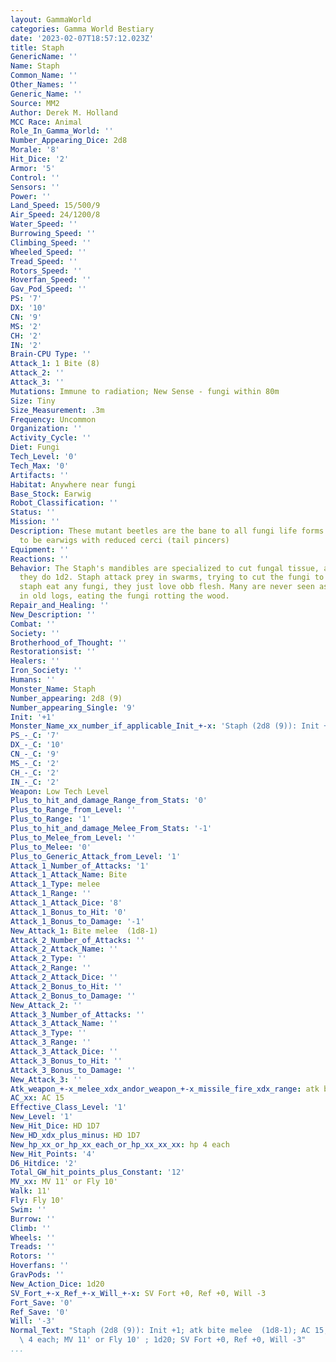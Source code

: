 ```yaml
---
layout: GammaWorld
categories: Gamma World Bestiary
date: '2023-02-07T18:57:12.023Z'
title: Staph
GenericName: ''
Name: Staph
Common_Name: ''
Other_Names: ''
Generic_Name: ''
Source: MM2
Author: Derek M. Holland
MCC Race: Animal
Role_In_Gamma_World: ''
Number_Appearing_Dice: 2d8
Morale: '8'
Hit_Dice: '2'
Armor: '5'
Control: ''
Sensors: ''
Power: ''
Land_Speed: 15/500/9
Air_Speed: 24/1200/8
Water_Speed: ''
Burrowing_Speed: ''
Climbing_Speed: ''
Wheeled_Speed: ''
Tread_Speed: ''
Rotors_Speed: ''
Hoverfan_Speed: ''
Gav_Pod_Speed: ''
PS: '7'
DX: '10'
CN: '9'
MS: '2'
CH: '2'
IN: '2'
Brain-CPU Type: ''
Attack_1: 1 Bite (8)
Attack_2: ''
Attack_3: ''
Mutations: Immune to radiation; New Sense - fungi within 80m
Size: Tiny
Size_Measurement: .3m
Frequency: Uncommon
Organization: ''
Activity_Cycle: ''
Diet: Fungi
Tech_Level: '0'
Tech_Max: '0'
Artifacts: ''
Habitat: Anywhere near fungi
Base_Stock: Earwig
Robot_Classification: ''
Status: ''
Mission: ''
Description: These mutant beetles are the bane to all fungi life forms. The appear
  to be earwigs with reduced cerci (tail pincers)
Equipment: ''
Reactions: ''
Behavior: The Staph's mandibles are specialized to cut fungal tissue, against non-fungi
  they do 1d2. Staph attack prey in swarms, trying to cut the fungi to pieces.Though
  staph eat any fungi, they just love obb flesh. Many are never seen as they burrow
  in old logs, eating the fungi rotting the wood.
Repair_and_Healing: ''
New_Description: ''
Combat: ''
Society: ''
Brotherhood_of_Thought: ''
Restorationsist: ''
Healers: ''
Iron_Society: ''
Humans: ''
Monster_Name: Staph
Number_appearing: 2d8 (9)
Number_appearing_Single: '9'
Init: '+1'
Monster_Name_xx_number_if_applicable_Init_+-x: 'Staph (2d8 (9)): Init +1'
PS_-_C: '7'
DX_-_C: '10'
CN_-_C: '9'
MS_-_C: '2'
CH_-_C: '2'
IN_-_C: '2'
Weapon: Low Tech Level
Plus_to_hit_and_damage_Range_from_Stats: '0'
Plus_to_Range_from_Level: ''
Plus_to_Range: '1'
Plus_to_hit_and_damage_Melee_From_Stats: '-1'
Plus_to_Melee_from_Level: ''
Plus_to_Melee: '0'
Plus_to_Generic_Attack_from_Level: '1'
Attack_1_Number_of_Attacks: '1'
Attack_1_Attack_Name: Bite
Attack_1_Type: melee
Attack_1_Range: ''
Attack_1_Attack_Dice: '8'
Attack_1_Bonus_to_Hit: '0'
Attack_1_Bonus_to_Damage: '-1'
New_Attack_1: Bite melee  (1d8-1)
Attack_2_Number_of_Attacks: ''
Attack_2_Attack_Name: ''
Attack_2_Type: ''
Attack_2_Range: ''
Attack_2_Attack_Dice: ''
Attack_2_Bonus_to_Hit: ''
Attack_2_Bonus_to_Damage: ''
New_Attack_2: ''
Attack_3_Number_of_Attacks: ''
Attack_3_Attack_Name: ''
Attack_3_Type: ''
Attack_3_Range: ''
Attack_3_Attack_Dice: ''
Attack_3_Bonus_to_Hit: ''
Attack_3_Bonus_to_Damage: ''
New_Attack_3: ''
Atk_weapon_+-x_melee_xdx_andor_weapon_+-x_missile_fire_xdx_range: atk bite melee  (1d8-1)
AC_xx: AC 15
Effective_Class_Level: '1'
New_Level: '1'
New_Hit_Dice: HD 1D7
New_HD_xdx_plus_minus: HD 1D7
New_hp_xx_or_hp_xx_each_or_hp_xx_xx_xx: hp 4 each
New_Hit_Points: '4'
D6_Hitdice: '2'
Total_GW_hit_points_plus_Constant: '12'
MV_xx: MV 11' or Fly 10'
Walk: 11'
Fly: Fly 10'
Swim: ''
Burrow: ''
Climb: ''
Wheels: ''
Treads: ''
Rotors: ''
Hoverfans: ''
GravPods: ''
New_Action_Dice: 1d20
SV_Fort_+-x_Ref_+-x_Will_+-x: SV Fort +0, Ref +0, Will -3
Fort_Save: '0'
Ref_Save: '0'
Will: '-3'
Normal_Text: "Staph (2d8 (9)): Init +1; atk bite melee  (1d8-1); AC 15; HD 1D7 hp\
  \ 4 each; MV 11' or Fly 10' ; 1d20; SV Fort +0, Ref +0, Will -3"
...
```

